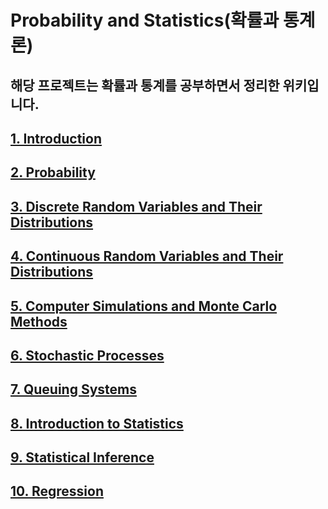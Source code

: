 # Probability and Statistics(확률과 통계론)

## 해당 프로젝트는 확률과 통계를 공부하면서 정리한 위키입니다.

## [1. Introduction](1.md)

## [2. Probability](2.md)

## [3. Discrete Random Variables and Their Distributions](3.md)

## [4. Continuous Random Variables and Their Distributions](4.md)

## [5. Computer Simulations and Monte Carlo Methods](5.md)

## [6. Stochastic Processes](6.md)

## [7. Queuing Systems](7.md)

## [8. Introduction to Statistics](8.md)

## [9. Statistical Inference](9.md)

## [10. Regression](10.md)